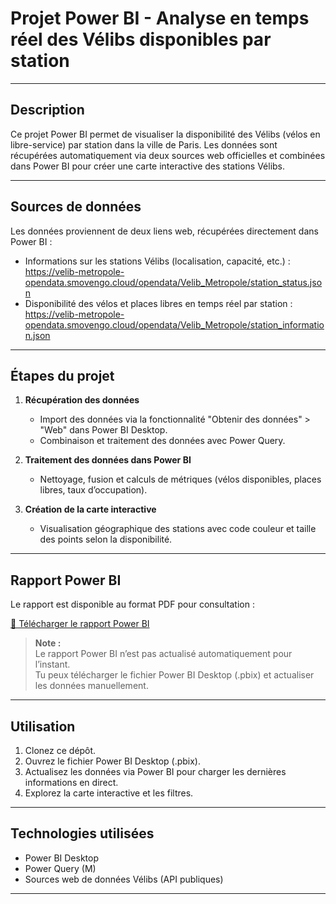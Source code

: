 # Projet Power BI - Analyse en temps réel des Vélibs disponibles par station

---

## Description

Ce projet Power BI permet de visualiser la disponibilité des Vélibs (vélos en libre-service) par station dans la ville de Paris. Les données sont récupérées automatiquement via deux sources web officielles et combinées dans Power BI pour créer une carte interactive des stations Vélibs.

---

## Sources de données

Les données proviennent de deux liens web, récupérées directement dans Power BI :

- Informations sur les stations Vélibs (localisation, capacité, etc.) : https://velib-metropole-opendata.smovengo.cloud/opendata/Velib_Metropole/station_status.json
- Disponibilité des vélos et places libres en temps réel par station : https://velib-metropole-opendata.smovengo.cloud/opendata/Velib_Metropole/station_information.json

---

## Étapes du projet

1. **Récupération des données**  
   - Import des données via la fonctionnalité "Obtenir des données" > "Web" dans Power BI Desktop.  
   - Combinaison et traitement des données avec Power Query.

2. **Traitement des données dans Power BI**  
   - Nettoyage, fusion et calculs de métriques (vélos disponibles, places libres, taux d’occupation).  

3. **Création de la carte interactive**  
   - Visualisation géographique des stations avec code couleur et taille des points selon la disponibilité.

---

## Rapport Power BI

Le rapport est disponible au format PDF pour consultation :

[📄 Télécharger le rapport Power BI](https://github.com/GregoryBuriez/projet_velib_live/blob/main/Page%20BI.pdf)


> **Note :**  
> Le rapport Power BI n’est pas actualisé automatiquement pour l’instant.  
> Tu peux télécharger le fichier Power BI Desktop (.pbix) et actualiser les données manuellement.

---

## Utilisation

1. Clonez ce dépôt.  
2. Ouvrez le fichier Power BI Desktop (.pbix).  
3. Actualisez les données via Power BI pour charger les dernières informations en direct.  
4. Explorez la carte interactive et les filtres.

---

## Technologies utilisées

- Power BI Desktop  
- Power Query (M)  
- Sources web de données Vélibs (API publiques)

---
